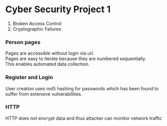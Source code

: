 # Cyber Security Project 1

1. Broken Access Control
2. Cryptographic Failures

### Person pages
Pages are accessible without login via url. <br>
Pages are easy to iterate because they are numbered sequentially. <br>
This enables automated data collection. <br>

### Register and Login
User creation uses md5 hashing for passwords which has been found to suffer from extensive vulnerabilities.

### HTTP
HTTP does not encrypt data and thus attacker can monitor network traffic
